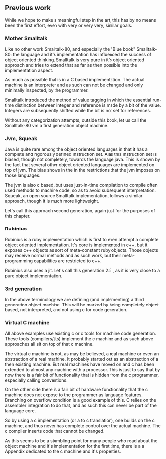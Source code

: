 ## Previous work

While we hope to make a meaningful step in the art, this has by no means been the first effort,
even with very or very very, similar goals.

### Mother Smalltalk

Like no other work Smalltalk-80, and especially the "Blue book" Smalltalk-80: the language and it's implementation has influenced the success of object oriented thinking. Smalltalk is very pure in
it's object oriented approach and tries to extend that as far as then possible into the implementation aspect.

As much as possible that is in a C based implementation. The actual machine is an interpreter and
as such can not be changed and only minimally inspected, by the programmer.

Smalltalk introduced the method of value tagging in which the essential run-time distinction
between integer and reference is made by a bit of the value. Integers are subsequently shifted
while the bit is not set for references.

Without any categorization attempts, outside this book, let us call the Smalltalk-80 vm a first
generation object machine.

###  Jvm, Squeak

Java is quite rare among the object oriented languages in that it has a complete and rigorously
defined instruction set. Alas this instruction set is biased, though not completely, towards the
language java.
This is shown by the fact that several other object oriented languages are implemented on top of jvm.
The bias shows in the in the restrictions that the jvm imposes on those languages.

The jvm is also c based, but uses just-in-time compilation to compile often used methods to machine
code, so as to avoid subsequent interpretation. Squeak, an open source Smalltalk implementation,
follows a similar approach, though it is much more lightweight.

Let's call this approach second generation, again just for the purposes of this chapter.

### Rubinius

Rubinius is a ruby implementation which is first to even attempt a complete object oriented
implementation. It's core is implemented in c++, but it exposes c++ objects as sort of
meta-constant ruby objects. Those objects may receive normal methods and as such work, but
their meta-programming capabilities are restricted to c++.

Rubinius also uses a jit. Let's call this generation 2.5 , as it is very close to a pure
object implementation.

### 3rd generation

In the above terminology we are defining (and implementing) a third generation object machine.
This will be marked by being completely object based, not interpreted, and not using c for
code generation.

### Virtual C machine

All above examples use existing c or c tools for machine code generation.
These tools (compilers/jits) implement the c machine and as such above approaches all sit on
top of that c machine.

The virtual c machine is not, as may be believed, a real machine or even an abstraction of a
real machine. It probably started out as an abstraction of a then existing machine. But real
machines have moved on and c has been extended to almost any machine with a processor. This is
just to say that by now there is a fair bit of functionality that is hidden from the c programmer,
especially calling conventions.

On the other side there is a fair bit of hardware functionality that the c machine does not expose
to the programmer as language features. Branching on overflow condition is a good example of this.
C relies on the assembler integration to do that, and as such this can never be part
of the language core.

So by using a c implementation (or a to c translation), one builds on the c machine, and thus
never has complete control over the actual machine. The c compiler inserts code that cannot be
changed.

As this seems to be a stumbling point for many people who read about the object machine and it's
implementation for the first time, there is a a Appendix dedicated to the c machine and it's
properties.
